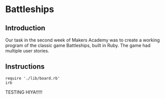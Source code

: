 Battleships
===========
Introduction
------------
Our task in the second week of Makers Academy was to create a working program of the classic game Battleships, built in Ruby. The game had multiple user stories.

Instructions
------------
```
require './lib/board.rb'
irb
```


TESTING
HIYA!!!!!
